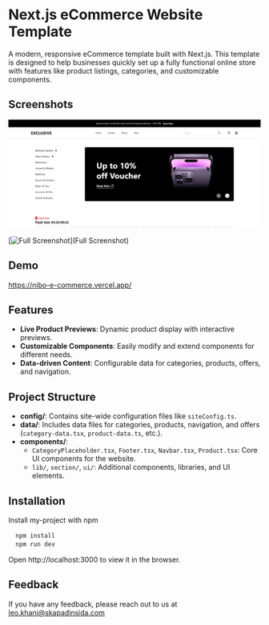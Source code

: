 # Next.js eCommerce Website Template

A modern, responsive eCommerce template built with Next.js. This template is designed to help businesses quickly set up a fully functional online store with features like product listings, categories, and customizable components.

## Screenshots

![App Screenshot](/public/screenshot.png)

[![Full Screenshot](/public/screenshot-full.png)](Full Screenshot)

## Demo

https://nibo-e-commerce.vercel.app/

## Features

- **Live Product Previews**: Dynamic product display with interactive previews.
- **Customizable Components**: Easily modify and extend components for different needs.
- **Data-driven Content**: Configurable data for categories, products, offers, and navigation.

## Project Structure

- **config/**: Contains site-wide configuration files like `siteConfig.ts`.
- **data/**: Includes data files for categories, products, navigation, and offers (`category-data.tsx`, `product-data.ts`, etc.).
- **components/**:
  - `CategoryPlaceholder.tsx`, `Footer.tsx`, `Navbar.tsx`, `Product.tsx`: Core UI components for the website.
  - `lib/`, `section/`, `ui/`: Additional components, libraries, and UI elements.

## Installation

Install my-project with npm

```bash
  npm install
  npm run dev
```

Open http://localhost:3000 to view it in the browser.

## Feedback

If you have any feedback, please reach out to us at leo.khani@skapadinsida.com
